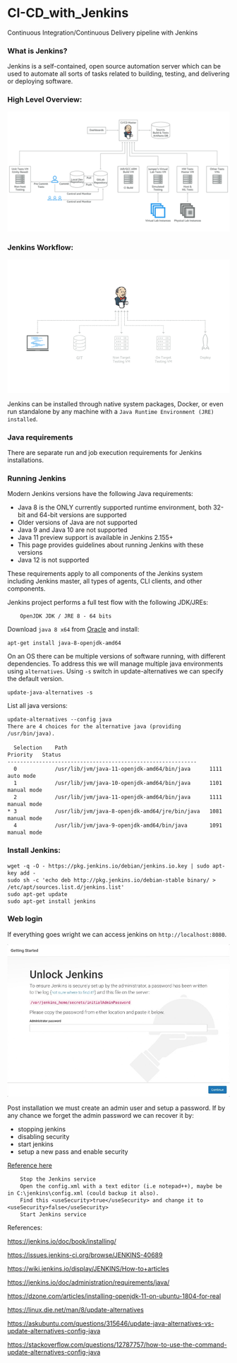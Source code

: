# CI-CD_with_Jenkins
Continuous Integration/Continuous Delivery pipeline with Jenkins


### What is Jenkins?

Jenkins is a self-contained, open source automation server which can be used to automate all sorts of tasks related to building, testing, and delivering or deploying software.

### High Level Overview:

![IMG](images/jenkins_CI.png)

### Jenkins Workflow:

![GIF](images/Jenkins_at_work.gif)

Jenkins can be installed through native system packages, Docker, or even run standalone by any machine with a `Java Runtime Environment (JRE) installed`.

### Java requirements

There are separate run and job execution requirements for Jenkins installations.
### Running Jenkins

Modern Jenkins versions have the following Java requirements:

  - Java 8 is the ONLY currently supported runtime environment, both 32-bit and 64-bit versions are supported
  - Older versions of Java are not supported
  - Java 9 and Java 10 are not supported
  - Java 11 preview support is available in Jenkins 2.155+
  - This page provides guidelines about running Jenkins with these versions
  - Java 12 is not supported

These requirements apply to all components of the Jenkins system including Jenkins master, all types of agents, CLI clients, and other components.

Jenkins project performs a full test flow with the following JDK/JREs:
```
    OpenJDK JDK / JRE 8 - 64 bits
```

Download `java 8 x64` from [Oracle](https://java.com/en/download/linux_manual.jsp) and install:

```
apt-get install java-8-openjdk-amd64
```

On an OS there can be multiple versions of software running, with different dependencies.
To address this we will manage multiple java environments using `alternatives`.
Using `-s` switch in update-alternatives we can specify the default version.

```
update-java-alternatives -s
```

List all java versions:

```
update-alternatives --config java
There are 4 choices for the alternative java (providing /usr/bin/java).

  Selection    Path                                            Priority   Status
------------------------------------------------------------
  0            /usr/lib/jvm/java-11-openjdk-amd64/bin/java      1111      auto mode
  1            /usr/lib/jvm/java-10-openjdk-amd64/bin/java      1101      manual mode
  2            /usr/lib/jvm/java-11-openjdk-amd64/bin/java      1111      manual mode
* 3            /usr/lib/jvm/java-8-openjdk-amd64/jre/bin/java   1081      manual mode
  4            /usr/lib/jvm/java-9-openjdk-amd64/bin/java       1091      manual mode
```

### Install Jenkins:

```
wget -q -O - https://pkg.jenkins.io/debian/jenkins.io.key | sudo apt-key add -
sudo sh -c 'echo deb http://pkg.jenkins.io/debian-stable binary/ > /etc/apt/sources.list.d/jenkins.list'
sudo apt-get update
sudo apt-get install jenkins
```

### Web login

If everything goes wright we can access jenkins on `http://localhost:8080`.

![IMG](images/first_login.jpeg)


Post installation we must create an admin user and setup a password.
If by any chance we forget the admin password we can recover it by:

* stopping jenkins
* disabling security
* start jenkins
* setup a new pass and enable security

[Reference here](https://stackoverflow.com/questions/39340322/how-to-reset-the-use-password-of-jenkins-on-windows)

```buildoutcfg
    Stop the Jenkins service
    Open the config.xml with a text editor (i.e notepad++), maybe be in C:\jenkins\config.xml (could backup it also).
    Find this <useSecurity>true</useSecurity> and change it to <useSecurity>false</useSecurity>
    Start Jenkins service
```  




References:

  https://jenkins.io/doc/book/installing/

  https://issues.jenkins-ci.org/browse/JENKINS-40689

  https://wiki.jenkins.io/display/JENKINS/How-to+articles

  https://jenkins.io/doc/administration/requirements/java/

  https://dzone.com/articles/installing-openjdk-11-on-ubuntu-1804-for-real

  https://linux.die.net/man/8/update-alternatives

  https://askubuntu.com/questions/315646/update-java-alternatives-vs-update-alternatives-config-java

  https://stackoverflow.com/questions/12787757/how-to-use-the-command-update-alternatives-config-java
 
 
  